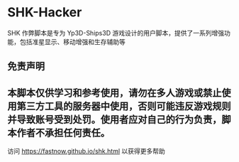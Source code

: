 # SHK-Hacker
SHK 作弊脚本是专为 Yp3D-Ships3D 游戏设计的用户脚本，提供了一系列增强功能，包括准星显示、移动增强和生存辅助等

## 免责声明
本脚本仅供学习和参考使用，请勿在多人游戏或禁止使用第三方工具的服务器中使用，否则可能违反游戏规则并导致账号受到处罚。使用者应对自己的行为负责，脚本作者不承担任何责任。
---
访问 https://fastnow.github.io/shk.html 以获得更多帮助
